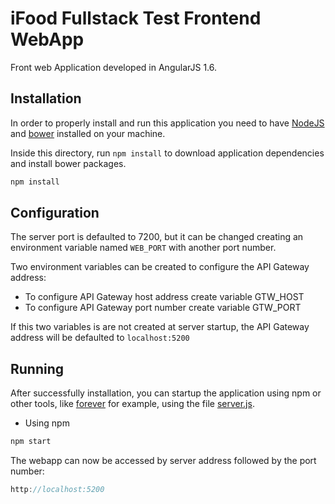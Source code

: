 # iFood Fullstack Test Frontend WebApp

Front web Application developed in AngularJS 1.6.

## Installation

In order to properly install and run this application you need to have [NodeJS](https://nodejs.org/en) and [bower](https://bower.io/) installed on your machine.

Inside this directory, run `npm install` to download application dependencies and install bower packages.

```js
npm install
```

## Configuration

The server port is defaulted to 7200, but it can be changed creating an environment variable named `WEB_PORT` with another port number.

Two environment variables can be created to configure the API Gateway address:

- To configure API Gateway host address create variable GTW_HOST
- To configure API Gateway port number create variable GTW_PORT

If this two variables is are not created at server startup, the API Gateway address will be defaulted to `localhost:5200`

## Running

After successfully installation, you can startup the application using npm or other tools, like [forever](https://github.com/foreverjs/forever) for example, using the file [server.js](./src/server/server.js).

- Using npm

```js
npm start
```

The webapp can now be accessed by server address followed by the port number:

```js
http://localhost:5200
```